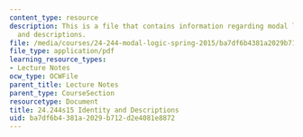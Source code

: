 ```yaml
---
content_type: resource
description: This is a file that contains information regarding modal logic identity
  and descriptions.
file: /media/courses/24-244-modal-logic-spring-2015/ba7df6b4381a2029b712d2e4081e8872_MIT24_244S15_Identity.pdf
file_type: application/pdf
learning_resource_types:
- Lecture Notes
ocw_type: OCWFile
parent_title: Lecture Notes
parent_type: CourseSection
resourcetype: Document
title: 24.244s15 Identity and Descriptions
uid: ba7df6b4-381a-2029-b712-d2e4081e8872
---
```

